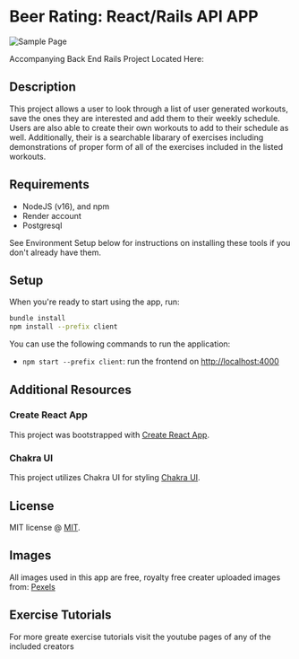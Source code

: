 # Beer Rating: React/Rails API APP

![Sample Page](https://github.com/storynickolas/workout-frontend/blob/main/Sample%20Page.png)

Accompanying Back End Rails Project Located Here:

## Description

This project allows a user to look through a list of user generated workouts, save the ones they are interested and add them to their weekly schedule.  Users are also able to create their own workouts to add to their schedule as well.  Additionally, their is a searchable libarary of exercises including demonstrations of proper form of all of the exercises included in the listed workouts.

## Requirements

- NodeJS (v16), and npm
- Render account
- Postgresql

See Environment Setup below for instructions on installing these tools if you
don't already have them.

## Setup

When you're ready to start using the app, run:

```sh
bundle install
npm install --prefix client
```

You can use the following commands to run the application:

- `npm start --prefix client`: run the frontend on
  [http://localhost:4000](http://localhost:4000)


## Additional Resources

### Create React App

This project was bootstrapped with [Create React App](https://github.com/facebook/create-react-app).

### Chakra UI

This project utilizes Chakra UI for styling [Chakra UI](https://chakra-ui.com/getting-started).

## License

MIT license @ [MIT](https://github.com/facebook/react/blob/main/LICENSE).

## Images

All images used in this app are free, royalty free creater uploaded images from: [Pexels](https://www.pexels.com/)

## Exercise Tutorials

For more greate exercise tutorials visit the youtube pages of any of the included creators

